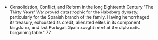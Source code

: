 - Consolidation, Conflict, and Reform in the long Eighteenth Century
"The Thirty Years’ War proved catastrophic for the Habsburg dynasty,
particularly for the Spanish branch of the family. Having hemorrhaged its treasury, exhausted its credit, alienated elites in its component kingdoms, and lost Portugal, Spain sought relief at the diplomatic bargaining table." 77
